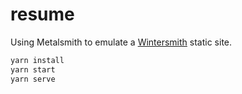 # resume

Using Metalsmith to emulate a [Wintersmith](http://wintersmith.io) static site.

```bash
yarn install
yarn start
yarn serve
```
